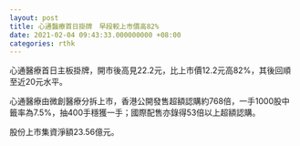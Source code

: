 ```yaml
---
layout: post
title: 心通醫療首日掛牌　早段較上市價高82%
date: 2021-02-04 09:43:33.000000000 +08:00
categories: rthk
---
```


心通醫療首日主板掛牌，開市後高見22.2元，比上市價12.2元高82%，其後回順至近20元水平。

心通醫療由微創醫療分拆上市，香港公開發售超額認購約768倍，一手1000股中籤率為7.5%，抽400手穩獲一手；國際配售亦錄得53倍以上超額認購。

股份上市集資淨額23.56億元。
